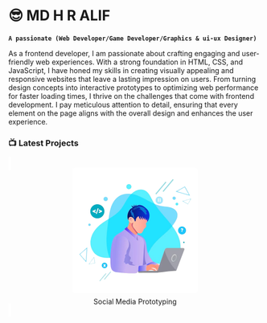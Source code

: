 # 😎 MD H R ALIF

**`A passionate (Web Developer/Game Developer/Graphics & ui-ux Designer)`**

As a frontend developer, I am passionate about crafting engaging and user-friendly web experiences. With a strong foundation in HTML, CSS, and JavaScript, I have honed my skills in creating visually appealing and responsive websites that leave a lasting impression on users. From turning design concepts into interactive prototypes to optimizing web performance for faster loading times, I thrive on the challenges that come with frontend development. I pay meticulous attention to detail, ensuring that every element on the page aligns with the overall design and enhances the user experience.


### 📺 Latest Projects
<a href="https://www.youtube.com/watch?v=8deKXiV-eLE" style="text-decoration: none; color: inherit; border: 5px solid white; ">
  <div style="text-align: center;">
    <img src="https://raw.githubusercontent.com/mdhralif/portfolio/main/img.png" alt="Custom Image" width="250" style="border-radius: 5px;">
    <div style="margin-top: 5px;">Social Media Prototyping</div>
  </div>
</a>



